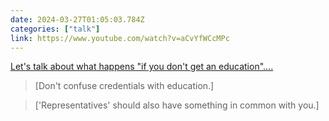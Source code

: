 ```yaml
---
date: 2024-03-27T01:05:03.784Z
categories: ["talk"]
link: https://www.youtube.com/watch?v=aCvYfWCcMPc
---
```

[Let's talk about what happens "if you don't get an education"....](https://www.youtube.com/watch?v=aCvYfWCcMPc)

> [Don't confuse credentials with education.]

> ['Representatives' should also have something in common with you.]
